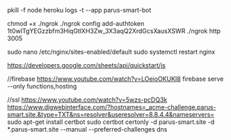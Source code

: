 pkill -f node
heroku logs -t --app parus-smart-bot

chmod +x ./ngrok
./ngrok config add-authtoken 1t0wITgYEGzzbfm3HiqGtlXH3Zw_3X3aqQ2XrdGcsXausXSWR
./ngrok http 3005

sudo nano /etc/nginx/sites-enabled/default
sudo systemctl restart nginx

https://developers.google.com/sheets/api/quickstart/js

//firebase
https://www.youtube.com/watch?v=LOeioOKUKI8
firebase serve --only functions,hosting

//ssl
https://www.youtube.com/watch?v=5wzs-pcDQ3k
https://www.digwebinterface.com/?hostnames=_acme-challenge.parus-smart.site.&type=TXT&ns=resolver&useresolver=8.8.4.4&nameservers=
sudo apt-get install certbot
sudo certbot certonly -d parus-smart.site -d *.parus-smart.site --manual --preferred-challenges dns